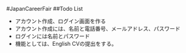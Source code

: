#JapanCareerFair
##Todo List
- アカウント作成、ログイン画面を作る
- アカウント作成には、名前と電話番号、メールアドレス、パスワード
- ログインには名前とパスワード
- 機能としては、English CVの提出をする。
